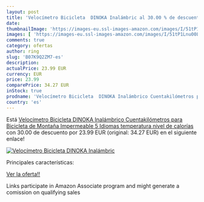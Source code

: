 ```yaml
---
layout: post
title: 'Velocímetro Bicicleta  DINOKA Inalámbric al 30.00 % de descuento'
date: 
thumbnailImage: 'https://images-eu.ssl-images-amazon.com/images/I/51tP1Lnu00L._SL200_.jpg'
images: [ 'https://images-eu.ssl-images-amazon.com/images/I/51tP1Lnu00L._SL200_.jpg' ]
comments: true
category: ofertas
author: ring
slug: 'B07K9Q2ZM7-es'
description:
actualPrice: 23.99 EUR
currency: EUR
price: 23.99
comparePrice: 34.27 EUR
inStock: true
prodname: 'Velocímetro Bicicleta  DINOKA Inalámbrico Cuentakilómetros para Bicicleta de Montaña  Impermeable  5 Idiomas  temperatura  nivel de calorías '
country: 'es'
---
```


Está [Velocímetro Bicicleta  DINOKA Inalámbrico Cuentakilómetros para Bicicleta de Montaña  Impermeable  5 Idiomas  temperatura  nivel de calorías ](https://www.amazon.es/dp/B07K9Q2ZM7/?tag=tolees-21) con 30.00 de descuento por 23.99 EUR (original: 34.27 EUR) en el siguiente enlace!

[![Velocímetro Bicicleta  DINOKA Inalámbric](https://images-eu.ssl-images-amazon.com/images/I/51tP1Lnu00L._SL200_.jpg)](https://www.amazon.es/dp/B07K9Q2ZM7/?tag=tolees-21)

Principales características:


[Ver la oferta!!](https://www.amazon.es/dp/B07K9Q2ZM7/?tag=tolees-21)

Links participate in Amazon Associate program and might generate a comission on qualifying sales


